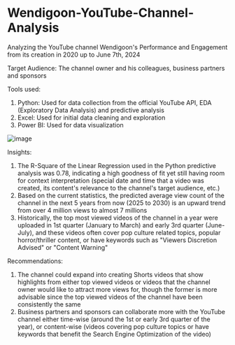 # Wendigoon-YouTube-Channel-Analysis
Analyzing the YouTube channel Wendigoon's Performance and Engagement from its creation in 2020 up to June 7th, 2024

Target Audience: The channel owner and his colleagues, business partners and sponsors

Tools used:
1. Python: Used for data collection from the official YouTube API, EDA (Exploratory Data Analysis) and predictive analysis
2. Excel: Used for initial data cleaning and exploration
3. Power BI: Used for data visualization

![image](https://github.com/user-attachments/assets/b37ae2f1-9ec7-4d48-ab3c-f0e48af9d82a)


Insights:
1. The R-Square of the Linear Regression used in the Python predictive analysis was 0.78, indicating a high goodness of fit yet still having room for context interpretation (special date and time that a video was created, its content's relevance to the channel's target audience, etc.)
2. Based on the current statistics, the predicted average view count of the channel in the next 5 years from now (2025 to 2030) is an upward trend from over 4 million views to almost 7 millions
3. Historically, the top most viewed videos of the channel in a year were uploaded in 1st quarter (January to March) and early 3rd quarter (June-July), and these videos often cover pop culture related topics, popular horror/thriller content, or have keywords such as "Viewers Discretion Advised" or "Content Warning"

Recommendations:
1. The channel could expand into creating Shorts videos that show highlights from either top viewed videos or videos that the channel owner would like to attract more views for, though the former is more advisable since the top viewed videos of the channel have been consistently the same
2. Business partners and sponsors can collaborate more with the YouTube channel either time-wise (around the 1st or early 3rd quarter of the year), or content-wise (videos covering pop culture topics or have keywords that benefit the Search Engine Optimization of the video)
